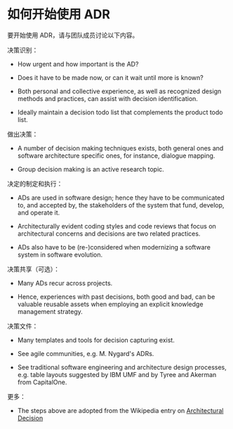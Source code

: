 # 如何开始使用 ADR

要开始使用 ADR，请与团队成员讨论以下内容。

决策识别：

  * How urgent and how important is the AD?

  * Does it have to be made now, or can it wait until more is known?

  * Both personal and collective experience, as well as recognized design methods and practices, can assist with decision identification.

  * Ideally maintain a decision todo list that complements the product todo list.

做出决策：

  * A number of decision making techniques exists, both general ones and software architecture specific ones, for instance, dialogue mapping.

  * Group decision making is an active research topic.

决定的制定和执行：

  * ADs are used in software design; hence they have to be communicated to, and accepted by, the stakeholders of the system that fund, develop, and operate it.

  * Architecturally evident coding styles and code reviews that focus on architectural concerns and decisions are two related practices.

  * ADs also have to be (re-)considered when modernizing a software system in software evolution.

决策共享（可选）：

  * Many ADs recur across projects.

  * Hence, experiences with past decisions, both good and bad, can be valuable reusable assets when employing an explicit knowledge management strategy.

决策文件：

  * Many templates and tools for decision capturing exist.

  * See agile communities, e.g. M. Nygard's ADRs.

  * See traditional software engineering and architecture design processes, e.g. table layouts suggested by IBM UMF and by Tyree and Akerman from CapitalOne.

更多：

  * The steps above are adopted from the Wikipedia entry on [Architectural Decision](https://en.wikipedia.org/wiki/Architectural_decision)
